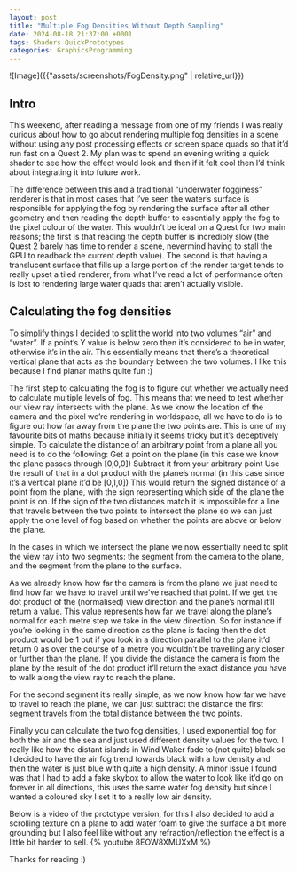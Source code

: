 ```yaml
---
layout: post
title: "Multiple Fog Densities Without Depth Sampling"
date: 2024-08-18 21:37:00 +0001
tags: Shaders QuickPrototypes
categories: GraphicsProgramming
---
```



![Image]({{"assets/screenshots/FogDensity.png" | relative_url}})

## Intro

This weekend, after reading a message from one of my friends I was really curious about how to go about rendering multiple fog densities in a scene without using any post processing effects or screen space quads so that it’d run fast on a Quest 2. My plan was to spend an evening writing a quick shader to see how the effect would look and then if it felt cool then I’d think about integrating it into future work.

The difference between this and a traditional “underwater fogginess” renderer is that in most cases that I’ve seen the water’s surface is responsible for applying the fog by rendering the surface after all other geometry and then reading the depth buffer to essentially apply the fog to the pixel colour of the water. This wouldn’t be ideal on a Quest for two main reasons; the first is that reading the depth buffer is incredibly slow (the Quest 2 barely has time to render a scene, nevermind having to stall the GPU to readback the current depth value). The second is that having a translucent surface that fills up a large portion of the render target tends to really upset a tiled renderer, from what I’ve read a lot of performance often is lost to rendering large water quads that aren’t actually visible.


## Calculating the fog densities
To simplify things I decided to split the world into two volumes “air” and “water”. If a point’s Y value is below zero then it’s considered to be in water, otherwise it’s in the air. This essentially means that there’s a theoretical vertical plane that acts as the boundary between the two volumes. I like this because I find planar maths quite fun :) 

The first step to calculating the fog is to figure out whether we actually need to calculate multiple levels of fog. This means that we need to test whether our view ray intersects with the plane. As we know the location of the camera and the pixel we’re rendering in worldspace, all we have to do is to figure out how far away from the plane the two points are. This is one of my favourite bits of maths because initially it seems tricky but it’s deceptively simple. To calculate the distance of an arbitrary point from a plane all you need is to do the following:
Get a point on the plane (in this case we know the plane passes through [0,0,0])
Subtract it from your arbitrary point
Use the result of that in a dot product with the plane’s normal (in this case since it’s a vertical plane it’d be [0,1,0])
This would return the signed distance of a point from the plane, with the sign representing which side of the plane the point is on. If the sign of the two distances match it is impossible for a line that travels between the two points to intersect the plane so we can just apply the one level of fog based on whether the points are above or below the plane.

In the cases in which we intersect the plane we now essentially need to split the view ray into two segments: the segment from the camera to the plane, and the segment from the plane to the surface. 

As we already know how far the camera is from the plane we just need to find how far we have to travel until we’ve reached that point. If we get the dot product of the (normalised) view direction and the plane’s normal it’ll return a value. This value represents how far we travel along the plane’s normal for each metre step we take in the view direction. So for instance if you’re looking in the same direction as the plane is facing then the dot product would be 1 but if you look in a direction parallel to the plane it’d return 0 as over the course of a metre you wouldn’t be travelling any closer or further than the plane. If you divide the distance the camera is from the plane by the result of the dot product it’ll return the exact distance you have to walk along the view ray to reach the plane.

For the second segment it’s really simple, as we now know how far we have to travel to reach the plane, we can just subtract the distance the first segment travels from the total distance between the two points.

Finally you can calculate the two fog densities, I used exponential fog for both the air and the sea and just used different density values for the two. I really like how the distant islands in Wind Waker fade to (not quite) black so I decided to have the air fog trend towards black with a low density and then the water is just blue with quite a high density. A minor issue I found was that I had to add a fake skybox to allow the water to look like it’d go on forever in all directions, this uses the same water fog density but since I wanted a coloured sky I set it to a really low air density.


Below is a video of the prototype version, for this I also decided to add a scrolling texture on a plane to add water foam to give the surface a bit more grounding but I also feel like without any refraction/reflection the effect is a little bit harder to sell. 
{% youtube 8EOW8XMUXxM %}

Thanks for reading :)